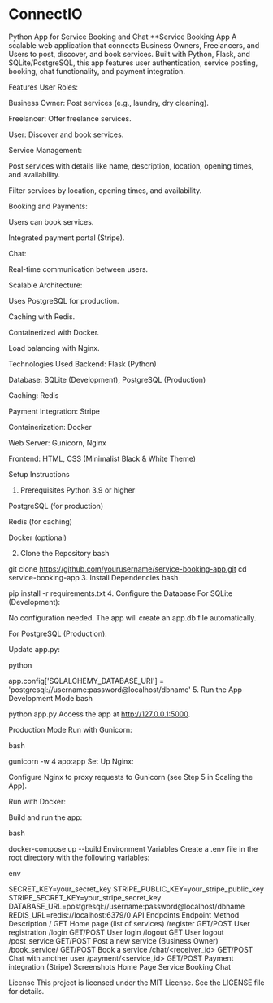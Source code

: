 # ConnectIO
Python App for Service Booking and Chat
**Service Booking App
A scalable web application that connects Business Owners, Freelancers, and Users to post, discover, and book services. Built with Python, Flask, and SQLite/PostgreSQL, this app features user authentication, service posting, booking, chat functionality, and payment integration.

Features
User Roles:

Business Owner: Post services (e.g., laundry, dry cleaning).

Freelancer: Offer freelance services.

User: Discover and book services.

Service Management:

Post services with details like name, description, location, opening times, and availability.

Filter services by location, opening times, and availability.

Booking and Payments:

Users can book services.

Integrated payment portal (Stripe).

Chat:

Real-time communication between users.

Scalable Architecture:

Uses PostgreSQL for production.

Caching with Redis.

Containerized with Docker.

Load balancing with Nginx.

Technologies Used
Backend: Flask (Python)

Database: SQLite (Development), PostgreSQL (Production)

Caching: Redis

Payment Integration: Stripe

Containerization: Docker

Web Server: Gunicorn, Nginx

Frontend: HTML, CSS (Minimalist Black & White Theme)

Setup Instructions
1. Prerequisites
Python 3.9 or higher

PostgreSQL (for production)

Redis (for caching)

Docker (optional)

2. Clone the Repository
bash

git clone https://github.com/yourusername/service-booking-app.git
cd service-booking-app
3. Install Dependencies
bash

pip install -r requirements.txt
4. Configure the Database
For SQLite (Development):

No configuration needed. The app will create an app.db file automatically.

For PostgreSQL (Production):

Update app.py:

python

app.config['SQLALCHEMY_DATABASE_URI'] = 'postgresql://username:password@localhost/dbname'
5. Run the App
Development Mode
bash

python app.py
Access the app at http://127.0.0.1:5000.

Production Mode
Run with Gunicorn:

bash

gunicorn -w 4 app:app
Set Up Nginx:

Configure Nginx to proxy requests to Gunicorn (see Step 5 in Scaling the App).

Run with Docker:

Build and run the app:

bash

docker-compose up --build
Environment Variables
Create a .env file in the root directory with the following variables:

env

SECRET_KEY=your_secret_key
STRIPE_PUBLIC_KEY=your_stripe_public_key
STRIPE_SECRET_KEY=your_stripe_secret_key
DATABASE_URL=postgresql://username:password@localhost/dbname
REDIS_URL=redis://localhost:6379/0
API Endpoints
Endpoint	Method	Description
/	GET	Home page (list of services)
/register	GET/POST	User registration
/login	GET/POST	User login
/logout	GET	User logout
/post_service	GET/POST	Post a new service (Business Owner)
/book_service/<id>	GET/POST	Book a service
/chat/<receiver_id>	GET/POST	Chat with another user
/payment/<service_id>	GET/POST	Payment integration (Stripe)
Screenshots
Home Page
Service Booking
Chat


License
This project is licensed under the MIT License. See the LICENSE file for details.
